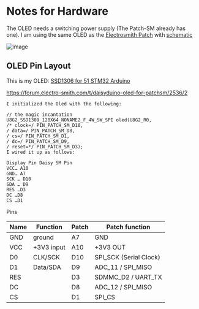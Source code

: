 # Notes for Hardware

The OLED needs a switching power supply (The Patch-SM already has one). I am using the same OLED as the
[Electrosmith Patch](https://electro-smith.com/products/patch) with [schematic](https://daisy.nyc3.cdn.digitaloceanspaces.com/products/patch/ES_Daisy_Patch_Rev4.pdf)

![image](./OLED_SwitchingPWRSupply.png)

## OLED Pin Layout

This is my OLED: [SSD1306 for 51 STM32 Arduino](https://www.amazon.com/dp/B01N1LZQA8?th=1)

<https://forum.electro-smith.com/t/daisyduino-oled-for-patchsm/2536/2>

```
I initialized the Oled with the following:

// the magic incantation
U8G2_SSD1309_128X64_NONAME2_F_4W_SW_SPI oled(U8G2_R0,
/* clock=/ PIN_PATCH_SM_D10,
/ data=/ PIN_PATCH_SM_D8,
/ cs=/ PIN_PATCH_SM_D1,
/ dc=/ PIN_PATCH_SM_D9,
/ reset=*/ PIN_PATCH_SM_D3);
I wired it up as follows:

Display Pin Daisy SM Pin
VCC… A10
GND… A7
SCK … D10
SDA … D9
RES …D3
DC …D8
CS …D1
```

Pins

| Name | Function | Patch | Patch function |
|-- | --| -- | -- |
| GND |ground| A7 | GND |
|VCC| +3V3 input| A10 | +3V3 OUT |
|D0| CLK/SCK |D10 | SPI_SCK (Serial Clock) |
| D1| Data/SDA | D9 | ADC_11 / SPI_MISO |
| RES |  | D3 | SDMMC_D2 / UART_TX |
| DC | | D8 | ADC_12 / SPI_MISO |
| CS | | D1   | SPI_CS |
